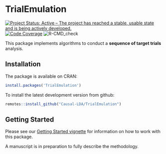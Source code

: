# TrialEmulation

<!-- badges: start -->
[![Project Status: Active – The project has reached a stable, usable state and is being actively developed.](https://www.repostatus.org/badges/latest/active.svg)](https://www.repostatus.org/#active)
[![Code
Coverage](https://raw.githubusercontent.com/Causal-LDA/TrialEmulation/_xml_coverage_reports/data/main/badge.svg)](https://raw.githubusercontent.com/Causal-LDA/TrialEmulation/_xml_coverage_reports/data/main/coverage.xml)
![R-CMD_check](https://github.com/causal-LDA/TrialEmulation/actions/workflows/R-CMD-check.yaml/badge.svg)
<!-- badges: end -->

This package implements algorithms to conduct a **sequence of target trials** analysis.

## Installation

The package is available on CRAN:
```r
install.packages('TrialEmulation')
```
 
To install the latest development version from github:
```r
remotes::install_github("Causal-LDA/TrialEmulation")
```
## Getting Started

Please see our [Getting Started vignette](https://Causal-LDA.github.io/TrialEmulation/articles/Getting-Started.html)
for information on how to work with this package.

A manuscript is in preparation to fully describe the methodology. 
